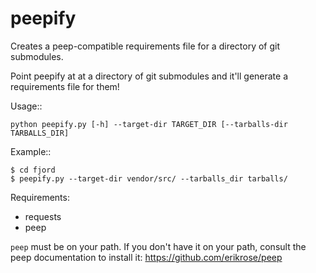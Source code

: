 peepify
=======

Creates a peep-compatible requirements file for a directory of git submodules.

Point peepify at at a directory of git submodules and it'll generate a
requirements file for them!

Usage::

    python peepify.py [-h] --target-dir TARGET_DIR [--tarballs-dir TARBALLS_DIR]


Example::

    $ cd fjord
    $ peepify.py --target-dir vendor/src/ --tarballs_dir tarballs/


Requirements:

* requests
* peep

``peep`` must be on your path. If you don't have it on your path, consult
the peep documentation to install it: https://github.com/erikrose/peep
